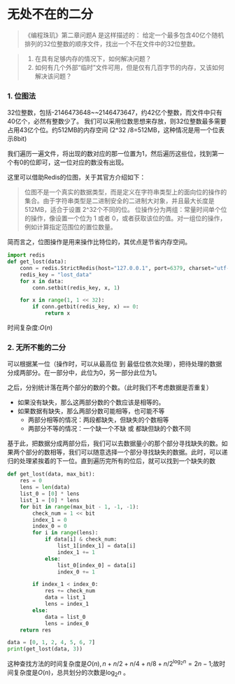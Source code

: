 # 无处不在的二分
> 《编程珠玑》第二章问题A 是这样描述的：
> 给定一个最多包含40亿个随机排列的32位整数的顺序文件，找出一个不在文件中的32位整数。

> 1. 在具有足够内存的情况下，如何解决问题？
> 2. 如何有几个外部“临时”文件可用，但是仅有几百字节的内存，又该如何解决该问题？

### 1. 位图法
32位整数，包括-2146473648~~2146473647，约42亿个整数，而文件中只有40亿个，必然有整数少了。
我们可以采用位数思想来存放，则32位整数最多需要占用43亿个位。约512MB的内存空间  (2^32 /8=512MB，这种情况是用一个位表示8bit)

我们遍历一遍文件，将出现的数对应的那一位置为1，然后遍历这些位，找到第一个有0的位即可，这一位对应的数没有出现。

这里可以借助Redis的位图，关于其官方介绍如下：

>位图不是一个真实的数据类型，而是定义在字符串类型上的面向位的操作的集合。由于字符串类型是二进制安全的二进制大对象，并且最大长度是 512MB，适合于设置 2^32个不同的位。
位操作分为两组：常量时间单个位的操作，像设置一个位为 1 或者 0，或者获取该位的值。对一组位的操作，例如计算指定范围位的置位数量。

简而言之，位图操作是用来操作比特位的，其优点是节省内存空间。

```python
import redis
def get_lost(data):
    conn = redis.StrictRedis(host="127.0.0.1", port=6379, charset="utf-8")
    redis_key = "lost_data"
    for x in data:
        conn.setbit(redis_key, x, 1)

    for x in range(1, 1 << 32):
        if conn.getbit(redis_key, x) == 0:
            return x
```
时间复杂度:$O(n)$

### 2. 无所不能的二分
可以根据某一位（操作时，可以从最高位 到 最低位依次处理），把待处理的数据分成两部分。在一部分中，此位为0，另一部分此位为1。

之后，分别统计落在两个部分的数的个数。（此时我们不考虑数据是否重复）

* 如果没有缺失，那么这两部分数的个数应该是相等的。
* 如果数据有缺失，那么两部分数可能相等，也可能不等
    * 两部分相等的情况：两段都缺失，但缺失的个数相等
    * 两部分不等的情况：一个缺一个不缺  或  都缺但缺的个数不同 

基于此，把数据分成两部分后，我们可以去数据量小的那个部分寻找缺失的数。如果两个部分的数相等，我们可以随意选择一个部分寻找缺失的数据。此时，可以递归的处理紧挨着的下一位。直到遍历完所有的位后，就可以找到一个缺失的数

```python
def get_lost(data, max_bit):
    res = 0
    lens = len(data)
    list_0 = [0] * lens
    list_1 = [0] * lens
    for bit in range(max_bit - 1, -1, -1):
        check_num = 1 << bit
        index_1 = 0
        index_0 = 0
        for i in range(lens):
            if data[i] & check_num:
                list_1[index_1] = data[i]
                index_1 += 1
            else:
                list_0[index_0] = data[i]
                index_0 += 1

        if index_1 < index_0:
            res += check_num
            data = list_1
            lens = index_1
        else:
            data = list_0
            lens = index_0
    return res

data = [0, 1, 2, 4, 5, 6, 7]
print(get_lost(data, 3))
```
这种查找方法的时间复杂度是$O(n),n+n/2+n/4+n/8+n/2^{\log_2 n}=2n-1$;故时间复杂度是$O(n)$，总共划分的次数是$\log_2 n$ 。


